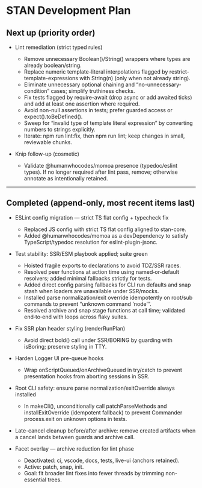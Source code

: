 # STAN Development Plan

## Next up (priority order)

- Lint remediation (strict typed rules)
  - Remove unnecessary Boolean()/String() wrappers where types are already boolean/string.
  - Replace numeric template-literal interpolations flagged by restrict-template-expressions with String(n) (only when not already string).
  - Eliminate unnecessary optional chaining and “no-unnecessary-condition” cases; simplify truthiness checks.
  - Fix tests flagged by require-await (drop async or add awaited ticks) and add at least one assertion where required.
  - Avoid non-null assertions in tests; prefer guarded access or expect().toBeDefined().
  - Sweep for “invalid type of template literal expression” by converting numbers to strings explicitly.
  - Iterate: npm run lint:fix, then npm run lint; keep changes in small, reviewable chunks.

- Knip follow-up (cosmetic)
  - Validate @humanwhocodes/momoa presence (typedoc/eslint types). If no longer required after lint pass, remove; otherwise annotate as intentionally retained.

---

## Completed (append-only, most recent items last)

- ESLint config migration — strict TS flat config + typecheck fix
  - Replaced JS config with strict TS flat config aligned to stan-core.
  - Added @humanwhocodes/momoa as a devDependency to satisfy TypeScript/typedoc resolution for eslint-plugin-jsonc.
- Test stability: SSR/ESM playbook applied; suite green
  - Hoisted fragile exports to declarations to avoid TDZ/SSR races.
  - Resolved peer functions at action time using named‑or‑default resolvers; added minimal fallbacks strictly for tests.
  - Added direct config parsing fallbacks for CLI run defaults and snap stash when loaders are unavailable under SSR/mocks.
  - Installed parse normalization/exit override idempotently on root/sub commands to prevent “unknown command 'node'”.
  - Resolved archive and snap stage functions at call time; validated end‑to‑end with loops across flaky suites.

- Fix SSR plan header styling (renderRunPlan)
  - Avoid direct bold() call under SSR/BORING by guarding with isBoring; preserve styling in TTY.
- Harden Logger UI pre-queue hooks
  - Wrap onScriptQueued/onArchiveQueued in try/catch to prevent presentation hooks from aborting sessions in SSR.

- Root CLI safety: ensure parse normalization/exitOverride always installed
  - In makeCli(), unconditionally call patchParseMethods and installExitOverride (idempotent fallback) to prevent Commander process.exit on unknown options in tests.
- Late-cancel cleanup before/after archive: remove created artifacts when a cancel lands between guards and archive call.

- Facet overlay — archive reduction for lint phase
  - Deactivated: ci, vscode, docs, tests, live-ui (anchors retained).
  - Active: patch, snap, init.
  - Goal: fit broader lint fixes into fewer threads by trimming non-essential trees.
